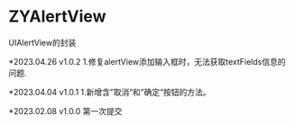 # ZYAlertView
UIAlertView的封装

*2023.04.26 v1.0.2
1.修复alertView添加输入框时，无法获取textFields信息的问题.

*2023.04.04 v1.0.1 
1.新增含”取消“和”确定“按钮的方法。

*2023.02.08 v1.0.0 第一次提交

